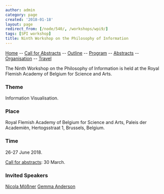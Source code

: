 ```yaml
---
author: admin
category: page
created: '2018-01-18'
layout: page
redirect_from: [/node/540/, /workshops/wpi9/]
tags: [SPI workshop]
title: Ninth Workshop on the Philosophy of Information
---
```


[Home](/workshops/wpi9/home.html) -- [Call for Abstracts](/workshops/wpi9/call.html) -- [Outline](/workshops/wpi9/outline.html) -- [Program](/workshops/wpi9/program.html) -- [Abstracts](/workshops/wpi9/abstracts.html) -- [Organisation](/workshops/wpi9/pc.html) -- [Travel](/workshops/wpi9/travel.html)

The Ninth Workshop on the Philosophy of Information is held at the Royal
Flemish Academy of Belgium for Science and Arts.

### Theme

Information Visualisation.

### Place

Royal Flemish Academy of Belgium for Science and Arts, Paleis der Academiën,
Hertogsstraat 1, Brussels, Belgium.

###  Time

26-27 June 2018.  

[Call for abstracts](/workshops/wpi9/call): 30 March.

### Invited Speakers

[Nicola Mößner](http://moessner.stellarcom.org/)
[Gemma Anderson](http://www.gemma-anderson.co.uk)

